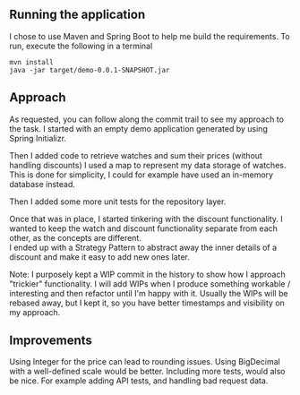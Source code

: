 ## Running the application
I chose to use Maven and Spring Boot to help me build the requirements.
To run, execute the following in a terminal
````shell
mvn install
java -jar target/demo-0.0.1-SNAPSHOT.jar
````

## Approach
As requested, you can follow along the commit trail to see my approach to the task.
I started with an empty demo application generated by using Spring Initializr. 

Then I added code to retrieve watches and sum their prices (without handling discounts)
I used a map to represent my data storage of watches. 
This is done for simplicity, I could for example have used an in-memory database instead.

Then I added some more unit tests for the repository layer.

Once that was in place, I started tinkering with the discount functionality.
I wanted to keep the watch and discount functionality separate from each other, as the concepts are different.   
I ended up with a Strategy Pattern to abstract away the inner details of a discount and make it easy to add new ones later.

Note: I purposely kept a WIP commit in the history to show how I approach "trickier" functionality.
I will add WIPs when I produce something workable / interesting and then refactor until I'm happy with it.
Usually the WIPs will be rebased away, but I kept it, so you have better timestamps and visibility on my approach. 

## Improvements
Using Integer for the price can lead to rounding issues. Using BigDecimal with a well-defined scale would be better.
Including more tests, would also be nice. For example adding API tests, and handling bad request data. 
